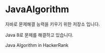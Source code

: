 # JavaAlgorithm

자바로 문제해결 능력을 키우기 위한 저장소 입니다.

Java 8로 문제를 해결하고 있습니다.

Java Algorithm in HackerRank
